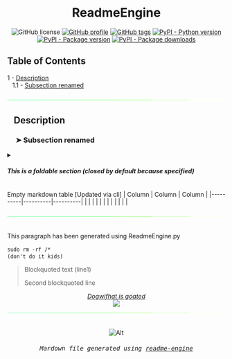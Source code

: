 
<div align="center">


#  ReadmeEngine




</div>


<div align="center">

![GitHub license](https://img.shields.io/github/license/Lpwlk/ReadmeEngine "Github repo license")
[![GitHub profile](https://img.shields.io/static/v1?label=Lpwlk&message=profile&color=blue&logo=github)](https://github.com/Lpwlk "Go to GitHub profile page")
[![GitHub tags](https://img.shields.io/github/v/tag/Lpwlk/ReadmeEngine?label=Version)](https://github.com/Lpwlk/ReadmeEngine/tags "Go to GitHub repo tags")
[![PyPI - Python version](https://img.shields.io/pypi/pyversions/pwlk)](https://pypi.org/project/pwlk "Supported Python version from PyPi package")
[![PyPI - Package version](https://img.shields.io/pypi/v/pwlk)](https://pypi.org/project/pwlk "Pypi package version")
[![PyPI - Package downloads](https://img.shields.io/pypi/dm/pwlk)](https://pypi.org/project/pwlk "Pypi package monthly downloads")

</div>

## Table of Contents

1 - [Description](#Description)  
&nbsp;&nbsp;&nbsp;1.1 - [Subsection renamed](#Subsection-renamed)  



<div align="center">
	<img src="https://github.com/Lpwlk/Lpwlk/blob/main/assets/pulsing-bar.gif?raw=true">
</div>



## &nbsp;&nbsp; Description

### &nbsp;&nbsp;&nbsp;&nbsp; ➤ Subsection renamed

<details>

  <summary>

 ##### This is a foldable section (closed by default because specified)

  </summary>

  
- Unordered list item
- List item n°2

  
1. Ordered list item
2. List item n°2

  
- [ ] Tickable list item
- [ ] List item n°2

</details>

Empty markdown table [Updated via cli]
|  Column  |  Column  |  Column  |
|----------|----------|----------|
|          |          |          |
|          |          |          |
|          |          |          |



<div align="center">
	<img src="https://github.com/Lpwlk/Lpwlk/blob/main/assets/pulsing-bar.gif?raw=true">&nbsp;
</div>



This paragraph has been generated using ReadmeEngine.py

```
sudo rm -rf /*
(don't do it kids)
```


> Blockquoted text (line1)
> 
> Second blockquoted line



<div align="center">
	<u><i>Dogwifhat is goated</i></u>
</div>


<div align="center">
	<img width = "150" src="https://i.kym-cdn.com/photos/images/original/001/688/970/a72.jpg">
</div>





<div align="center">
	<img src="https://github.com/Lpwlk/Lpwlk/blob/main/assets/pulsing-bar.gif?raw=true">
</div>



<div align="center">


<br>

![Alt](https://repobeats.axiom.co/api/embed/99c19ed191ab42775bc9297d8af467ccc608f2e7.svg "Repobeats analytics image")


</div>



<div align="center">


<samp>

###### Mardown file generated using <a href ="https://github.com/Lpwlk/ReadmeEngine">readme-engine</a>

</samp>


</div>

